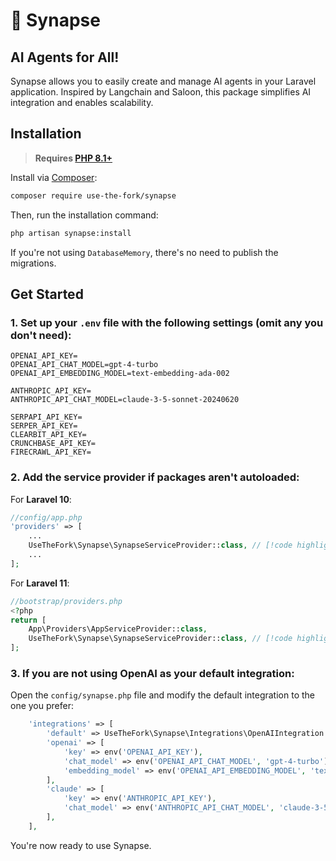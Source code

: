 # 🧠 Synapse

## AI Agents for All!

Synapse allows you to easily create and manage AI agents in your Laravel application. Inspired by Langchain and Saloon, this package simplifies AI integration and enables scalability.

## Installation

> **Requires [PHP 8.1+](https://php.net/releases/)**

Install via [Composer](https://getcomposer.org/):

```bash
composer require use-the-fork/synapse
```

Then, run the installation command:

```bash
php artisan synapse:install
```

If you're not using `DatabaseMemory`, there's no need to publish the migrations.

## Get Started

### 1. Set up your `.env` file with the following settings (omit any you don't need):

```dotenv
OPENAI_API_KEY=
OPENAI_API_CHAT_MODEL=gpt-4-turbo
OPENAI_API_EMBEDDING_MODEL=text-embedding-ada-002

ANTHROPIC_API_KEY=
ANTHROPIC_API_CHAT_MODEL=claude-3-5-sonnet-20240620

SERPAPI_API_KEY=
SERPER_API_KEY=
CLEARBIT_API_KEY=
CRUNCHBASE_API_KEY=
FIRECRAWL_API_KEY=
```

### 2. Add the service provider if packages aren't autoloaded:

For **Laravel 10**:

```php
//config/app.php
'providers' => [
    ...
    UseTheFork\Synapse\SynapseServiceProvider::class, // [!code highlight]
    ...
];
```

For **Laravel 11**:

```php
//bootstrap/providers.php
<?php
return [
    App\Providers\AppServiceProvider::class,
    UseTheFork\Synapse\SynapseServiceProvider::class, // [!code highlight]
];
```

### 3. If you are not using OpenAI as your default integration:
Open the `config/synapse.php` file and modify the default integration to the one you prefer:

```php
    'integrations' => [
        'default' => UseTheFork\Synapse\Integrations\OpenAIIntegration::class, // [!code highlight]
        'openai' => [
            'key' => env('OPENAI_API_KEY'),
            'chat_model' => env('OPENAI_API_CHAT_MODEL', 'gpt-4-turbo'),
            'embedding_model' => env('OPENAI_API_EMBEDDING_MODEL', 'text-embedding-ada-002'),
        ],
        'claude' => [
            'key' => env('ANTHROPIC_API_KEY'),
            'chat_model' => env('ANTHROPIC_API_CHAT_MODEL', 'claude-3-5-sonnet-20240620'),
        ],
    ],
```

You're now ready to use Synapse.
